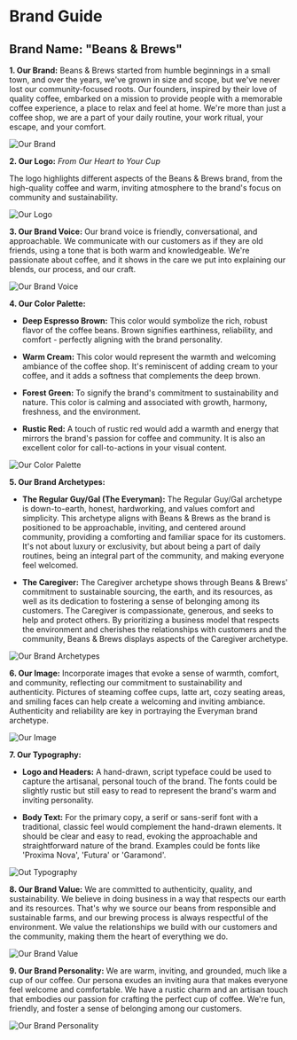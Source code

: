 # Brand Guide

## Brand Name: "Beans & Brews"

**1. Our Brand:** Beans & Brews started from humble beginnings in a small town, and over the years, we've grown in size and scope, but we've never lost our community-focused roots. Our founders, inspired by their love of quality coffee, embarked on a mission to provide people with a memorable coffee experience, a place to relax and feel at home. We're more than just a coffee shop, we are a part of your daily routine, your work ritual, your escape, and your comfort.

![Our Brand](../docs/images/our_brand.jpg)

**2. Our Logo:** _From Our Heart to Your Cup_

The logo highlights different aspects of the Beans & Brews brand, from the high-quality coffee and warm, inviting atmosphere to the brand's focus on community and sustainability.

![Our Logo](../docs/images/our_logo.jpg)

**3. Our Brand Voice:** Our brand voice is friendly, conversational, and approachable. We communicate with our customers as if they are old friends, using a tone that is both warm and knowledgeable. We're passionate about coffee, and it shows in the care we put into explaining our blends, our process, and our craft.

![Our Brand Voice](../docs/images/our_brand_voice.jpg)

**4. Our Color Palette:** 

- **Deep Espresso Brown:** This color would symbolize the rich, robust flavor of the coffee beans. Brown signifies earthiness, reliability, and comfort - perfectly aligning with the brand personality.

- **Warm Cream:** This color would represent the warmth and welcoming ambiance of the coffee shop. It's reminiscent of adding cream to your coffee, and it adds a softness that complements the deep brown.

- **Forest Green:** To signify the brand's commitment to sustainability and nature. This color is calming and associated with growth, harmony, freshness, and the environment.

- **Rustic Red:** A touch of rustic red would add a warmth and energy that mirrors the brand's passion for coffee and community. It is also an excellent color for call-to-actions in your visual content.

![Our Color Palette](../docs/images/our_color_palette.jpg)

**5. Our Brand Archetypes:**

- **The Regular Guy/Gal (The Everyman):** The Regular Guy/Gal archetype is down-to-earth, honest, hardworking, and values comfort and simplicity. This archetype aligns with Beans & Brews as the brand is positioned to be approachable, inviting, and centered around community, providing a comforting and familiar space for its customers. It's not about luxury or exclusivity, but about being a part of daily routines, being an integral part of the community, and making everyone feel welcomed.

- **The Caregiver:** The Caregiver archetype shows through Beans & Brews' commitment to sustainable sourcing, the earth, and its resources, as well as its dedication to fostering a sense of belonging among its customers. The Caregiver is compassionate, generous, and seeks to help and protect others. By prioritizing a business model that respects the environment and cherishes the relationships with customers and the community, Beans & Brews displays aspects of the Caregiver archetype.

![Our Brand Archetypes](../docs/images/our_brand_archetypes.jpg)

**6. Our Image:** Incorporate images that evoke a sense of warmth, comfort, and community, reflecting our commitment to sustainability and authenticity.
Pictures of steaming coffee cups, latte art, cozy seating areas, and smiling faces can help create a welcoming and inviting ambiance.
Authenticity and reliability are key in portraying the Everyman brand archetype.

![Our Image](../docs/images/our_image.jpg)

**7. Our Typography:** 

- **Logo and Headers:** A hand-drawn, script typeface could be used to capture the artisanal, personal touch of the brand. The fonts could be slightly rustic but still easy to read to represent the brand's warm and inviting personality.

- **Body Text:** For the primary copy, a serif or sans-serif font with a traditional, classic feel would complement the hand-drawn elements. It should be clear and easy to read, evoking the approachable and straightforward nature of the brand. Examples could be fonts like 'Proxima Nova', 'Futura' or 'Garamond'.

![Out Typography](../docs/images/our_typography.jpg)

**8. Our Brand Value:** We are committed to authenticity, quality, and sustainability. We believe in doing business in a way that respects our earth and its resources. That's why we source our beans from responsible and sustainable farms, and our brewing process is always respectful of the environment. We value the relationships we build with our customers and the community, making them the heart of everything we do.

![Our Brand Value](../docs/images/our_brand_value.jpg)

**9. Our Brand Personality:** We are warm, inviting, and grounded, much like a cup of our coffee. Our persona exudes an inviting aura that makes everyone feel welcome and comfortable. We have a rustic charm and an artisan touch that embodies our passion for crafting the perfect cup of coffee. We're fun, friendly, and foster a sense of belonging among our customers.

![Our Brand Personality](../docs/images/our_brand_personality.jpg)